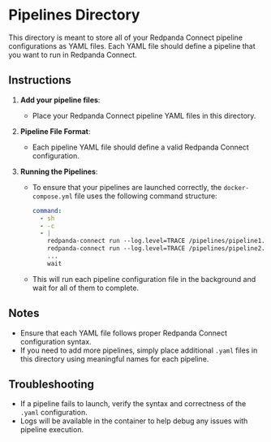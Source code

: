 # Pipelines Directory

This directory is meant to store all of your Redpanda Connect pipeline configurations as YAML files. Each YAML file should define a pipeline that you want to run in Redpanda Connect.

## Instructions

1. **Add your pipeline files**: 
   - Place your Redpanda Connect pipeline YAML files in this directory.

2. **Pipeline File Format**: 
   - Each pipeline YAML file should define a valid Redpanda Connect configuration.

3. **Running the Pipelines**: 
   - To ensure that your pipelines are launched correctly, the `docker-compose.yml` file uses the following command structure:
     ```yaml
     command:
       - sh
       - -c
       - |
         redpanda-connect run --log.level=TRACE /pipelines/pipeline1.yaml &
         redpanda-connect run --log.level=TRACE /pipelines/pipeline2.yaml &
         ...
         wait
     ```
   - This will run each pipeline configuration file in the background and wait for all of them to complete.

## Notes
- Ensure that each YAML file follows proper Redpanda Connect configuration syntax.
- If you need to add more pipelines, simply place additional `.yaml` files in this directory using meaningful names for each pipeline.

## Troubleshooting
- If a pipeline fails to launch, verify the syntax and correctness of the `.yaml` configuration.
- Logs will be available in the container to help debug any issues with pipeline execution.